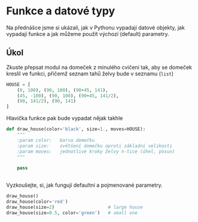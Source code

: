 # Funkce a datové typy

Na přednášce jsme si ukázali, jak v Pythonu vypadají datové objekty, 
jak vypadají funkce a jak můžeme použít výchozí (default) parametry.

## Úkol
             
Zkuste přepsat modul na domeček z minulého cvičení tak, 
aby se domeček kreslil ve funkci, přičemž seznam tahů želvy
bude v seznamu (`list`) 


```python
HOUSE = [
    (0, 100), (90, 100), (90+45, 141),
    (45, -100), (90, 100), (90+45, 141/2),
    (90, 141/2), (90, 141)
]
```

Hlavička funkce pak bude vypadat nějak takhle

```python
def draw_house(color='black', size=1., moves=HOUSE):
    """
    :param color:   barva domečku 
    :param size:    zvětšení domečku oproti základní velikosti
    :param moves:   jednotlivé kroky želvy n-tice (úhel, posun)    
    """
    
    pass
    
```


Vyzkoušejte, si, jak fungují defaultní a pojmenované parametry.

```python
draw_house()
draw_house(color='red')
draw_house(size=2)                    # large house
draw_house(size=0.5, color='green')   # small one
```